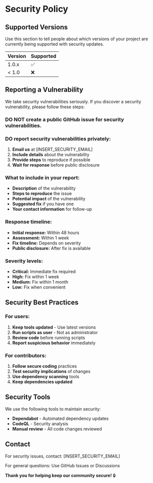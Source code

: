 # Security Policy

## Supported Versions

Use this section to tell people about which versions of your project are currently being supported with security updates.

| Version | Supported          |
| ------- | ------------------ |
| 1.0.x   | :white_check_mark: |
| < 1.0   | :x:                |

## Reporting a Vulnerability

We take security vulnerabilities seriously. If you discover a security vulnerability, please follow these steps:

### **DO NOT** create a public GitHub issue for security vulnerabilities.

### **DO** report security vulnerabilities privately:

1. **Email us** at [INSERT_SECURITY_EMAIL]
2. **Include details** about the vulnerability
3. **Provide steps** to reproduce if possible
4. **Wait for response** before public disclosure

### **What to include in your report:**

- **Description** of the vulnerability
- **Steps to reproduce** the issue
- **Potential impact** of the vulnerability
- **Suggested fix** if you have one
- **Your contact information** for follow-up

### **Response timeline:**

- **Initial response:** Within 48 hours
- **Assessment:** Within 1 week
- **Fix timeline:** Depends on severity
- **Public disclosure:** After fix is available

### **Severity levels:**

- **Critical:** Immediate fix required
- **High:** Fix within 1 week
- **Medium:** Fix within 1 month
- **Low:** Fix when convenient

## Security Best Practices

### **For users:**

1. **Keep tools updated** - Use latest versions
2. **Run scripts as user** - Not as administrator
3. **Review code** before running scripts
4. **Report suspicious behavior** immediately

### **For contributors:**

1. **Follow secure coding** practices
2. **Test security implications** of changes
3. **Use dependency scanning** tools
4. **Keep dependencies updated**

## Security Tools

We use the following tools to maintain security:

- **Dependabot** - Automated dependency updates
- **CodeQL** - Security analysis
- **Manual review** - All code changes reviewed

## Contact

For security issues, contact: [INSERT_SECURITY_EMAIL]

For general questions: Use GitHub Issues or Discussions

**Thank you for helping keep our community secure!** 🔒
